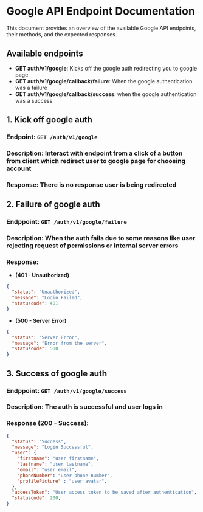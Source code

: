 # Google API Endpoint Documentation
This document provides an overview of the available Google API endpoints, their methods, and the expected responses.

## Available endpoints 
- **GET auth/v1/google**: Kicks off the google auth redirecting you to google page
- **GET auth/v1/google/callback/failure**: When the google authentication was a failure
- **GET auth/v1/google/callback/success**: when the google authentication was a success

## **1. Kick off google auth**
### **Endpoint**: `GET /auth/v1/google`
### **Description**: Interact with endpoint from a click of a button from client which redirect user to google page for choosing account
### **Response**: There is no response user is being redirected 

## **2. Failure of google auth**
### **Endppoint**: `GET /auth/v1/google/failure`
### **Description**: When the auth fails due to some reasons like user rejecting request of permissions or internal server errors

### **Response**:
- **(401 - Unauthorized)**
```json
{
  "status": "Unauthorized",
  "message": "Login Failed",
  "statuscode": 401
}
```
- **(500 - Server Error)**
```json
{
  "status": "Server Error",
  "message": "Error from the server",
  "statuscode": 500
}
```

## **3. Success of google auth**
### **Endppoint**: `GET /auth/v1/google/success`
### **Description**: The auth is successful and user logs in

### **Response** (200 - Success):
```json
{
  "status": "Success",
  "message": "Login Successful",
  "user": {
    "firstname": "user firstname",
    "lastname": "user lastname",
    "email": "user email",
    "phoneNumber": "user phone number", 
    "profilePicture" : "user avatar",   
  },
  "accessToken": "User access token to be saved after authentication",
  "statuscode": 200,
}
```





